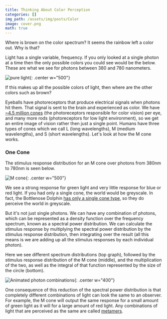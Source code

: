 ```yaml
---
title: Thinking About Color Perception
categories: []
img_path: /assets/img/posts/Color
image: cover.png
math: true
---
```


Where is brown on the color spectrum? It seems the rainbow left a color out. Why is that?

Light has a single variable, frequency. If you only looked at a single photon at a time then the only possible colors you could see would be the below. These are what we see for photons between 380 and 780 nanometers.

![pure light](colors.png){: .center w="500"}

If this makes up all the possible colors of light, then where are the other colors such as brown?

Eyeballs have photoreceptors that produce electrical signals when photons hit them. That signal is sent to the brain and experienced as color. We have [~4.5 million cones](https://www.ncbi.nlm.nih.gov/books/NBK10848) (the photoreceptors responsible for color vision) per eye, and many more rods (photoreceptors for low light environment), so we get an entire image of vision rather then just a single point. Humans have three types of cones which we call L (long wavelengths), M (medium wavelengths), and S (short wavelengths). Let's look at how the M cone works.

### One Cone

The stimulus response distribution for an M cone over photons from 380nm to 780nm is seen below.

![M cone](M.png){: .center w="500"}

We see a strong response for green light and very little response for blue or red light. If you had only a single cone, the world would be greyscale. In fact, the Bottlenose Dolphin [has only a single cone type](https://pubmed.ncbi.nlm.nih.gov/9682867/), so they do perceive the world in greyscale.

But it's not just single photons. We can have any combination of photons, which can be represented as a density function over the frequency spectrum, known as a spectral power distribution. We can calculate the stimulus response by multiplying the spectral power distribution by the stimulus response distribution, then integrating over the result (all this means is we are adding up all the stimulus responses by each individual photon).

Here we see different spectrum distributions (top graph), followed by the stimulus response distribution of the M cone (middle), and the multiplication of the two, as well as the integral of that function represented by the size of the circle (bottom).

![Animated photon combinations](animatedCone.gif){: .center w="400"}

One consequence of this reduction of the spectral power distribution is that completely different combinations of light can look the same to an observer. For example, the M cone will output the same response for a small amount of green light as it will for a large amount of red light. Any combinations of light that are perceived as the same are called [metamers](https://en.wikipedia.org/wiki/Metamerism_(color)).
